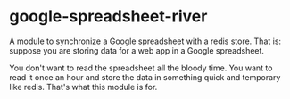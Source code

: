 google-spreadsheet-river
========================

A module to synchronize a Google spreadsheet with a redis store. That is: suppose you are storing data for a web app in a Google spreadsheet.

You don't want to read the spreadsheet all the bloody time. You want to read it once an hour and store the data in something quick and temporary like redis. That's what this module is for.
